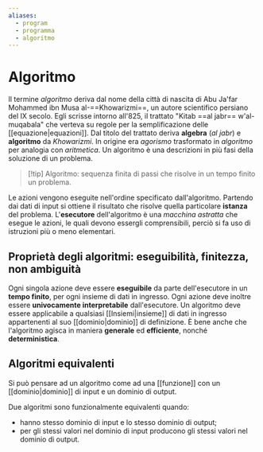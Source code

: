 ```yaml
---
aliases: 
  - program
  - programma
  - algoritmo
---
```


# Algoritmo

Il termine *algoritmo* deriva dal nome della città di nascita di Abu Ja'far Mohammed ibn Musa al-==Khowarizmi==, un autore scientifico persiano del IX secolo. Egli scrisse intorno all'825, il trattato "Kitab ==al jabr== w'al-muqabala" che verteva su regole per la semplificazione delle [[equazione|equazioni]]. Dal titolo del trattato deriva **algebra** (*al jabr*) e **algoritmo** da *Khowarizmi*. In origine era *agorismo* trasformato in *algoritmo* per analogia con *aritmetica*.
Un algoritmo è una descrizioni in più fasi della soluzione di un problema.

> [!tip] Algoritmo: sequenza finita di passi che risolve in un tempo finito un problema.

Le azioni vengono eseguite nell'ordine specificato dall'algoritmo. Partendo dai dati di input si ottiene il risultato che risolve quella particolare **istanza** del problema. L'**esecutore** dell'algoritmo è una *macchina astratta* che esegue le azioni, le quali devono essergli comprensibili, perciò si fa uso di istruzioni più o meno elementari.

## Proprietà degli algoritmi: eseguibilità, finitezza, non ambiguità

Ogni singola azione deve essere **eseguibile** da parte dell'esecutore in un **tempo finito**, per ogni insieme di dati in ingresso. Ogni azione deve inoltre essere **univocamente interpretabile** dall'esecutore.
Un algoritmo deve essere applicabile a qualsiasi [[Insiemi|insieme]] di dati in ingresso appartenenti al suo [[dominio|dominio]] di definizione. È bene anche che l'algoritmo agisca in maniera **generale** ed **efficiente**, nonché **deterministica**.

## Algoritmi equivalenti

Si può pensare ad un algoritmo come ad una [[funzione]] con un [[dominio|dominio]] di input e un dominio di output.

Due algoritmi sono funzionalmente equivalenti quando:
- hanno stesso dominio di input e lo stesso dominio di output;
- per gli stessi valori nel dominio di input producono gli stessi valori nel dominio di output.
